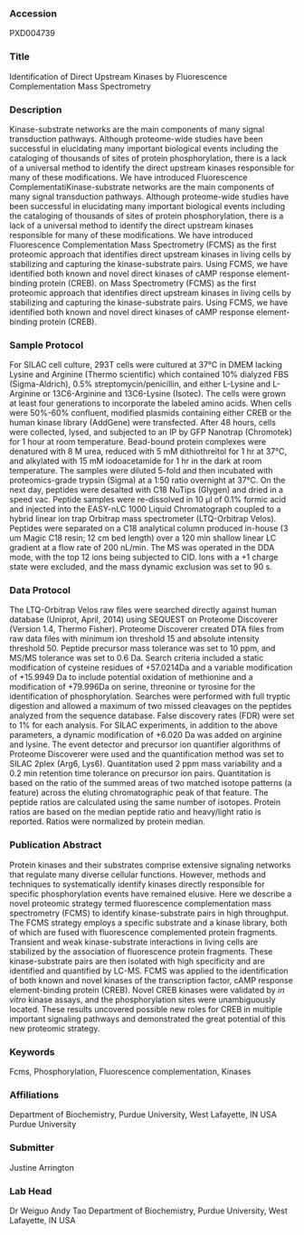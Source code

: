 ### Accession
PXD004739

### Title
Identification of Direct Upstream Kinases by Fluorescence Complementation Mass Spectrometry

### Description
Kinase-substrate networks are the main components of many signal transduction pathways. Although proteome-wide studies have been successful in elucidating many important biological events including the cataloging of thousands of sites of protein phosphorylation, there is a lack of a universal method to identify the direct upstream kinases responsible for many of these modifications. We have introduced Fluorescence ComplementatiKinase-substrate networks are the main components of many signal transduction pathways. Although proteome-wide studies have been successful in elucidating many important biological events including the cataloging of thousands of sites of protein phosphorylation, there is a lack of a universal method to identify the direct upstream kinases responsible for many of these modifications. We have introduced Fluorescence Complementation Mass Spectrometry (FCMS) as the first proteomic approach that identifies direct upstream kinases in living cells by stabilizing and capturing the kinase-substrate pairs. Using FCMS, we have identified both known and novel direct kinases of cAMP response element-binding protein (CREB). on Mass Spectrometry (FCMS) as the first proteomic approach that identifies direct upstream kinases in living cells by stabilizing and capturing the kinase-substrate pairs. Using FCMS, we have identified both known and novel direct kinases of cAMP response element-binding protein (CREB).

### Sample Protocol
For SILAC cell culture, 293T cells were cultured at 37°C in DMEM lacking Lysine and Arginine (Thermo scientific) which contained 10% dialyzed FBS (Sigma-Aldrich), 0.5% streptomycin/penicillin, and either L-Lysine and L-Arginine or 13C6-Arginine and 13C6-Lysine (Isotec). The cells were grown at least four generations to incorporate the labeled amino acids. When cells were 50%-60% confluent, modified plasmids containing either CREB or the human kinase library (AddGene) were transfected. After 48 hours, cells were collected, lysed, and subjected to an IP by GFP Nanotrap (Chromotek) for 1 hour at room temperature. Bead-bound protein complexes were denatured with 8 M urea, reduced with 5 mM dithiothreitol for 1 hr at 37°C, and alkylated with 15 mM iodoacetamide for 1 hr in the dark at room temperature. The samples were diluted 5-fold and then incubated with proteomics-grade trypsin (Sigma) at a 1:50 ratio overnight at 37°C. On the next day, peptides were desalted with C18 NuTips (Glygen) and dried in a speed vac. Peptide samples were re-dissolved in 10 µl of 0.1% formic acid and injected into the EASY-nLC 1000 Liquid Chromatograph coupled to a hybrid linear ion trap Orbitrap mass spectrometer (LTQ-Orbitrap Velos). Peptides were separated on a C18 analytical column produced in-house (3 um Magic C18 resin; 12 cm bed length) over a 120 min shallow linear LC gradient at a flow rate of 200 nL/min. The MS was operated in the DDA mode, with the top 12 ions being subjected to CID. Ions with a +1 charge state were excluded, and the mass dynamic exclusion was set to 90 s.

### Data Protocol
The LTQ-Orbitrap Velos raw files were searched directly against human database (Uniprot, April, 2014) using SEQUEST on Proteome Discoverer (Version 1.4, Thermo Fisher). Proteome Discoverer created DTA files from raw data files with minimum ion threshold 15 and absolute intensity threshold 50. Peptide precursor mass tolerance was set to 10 ppm, and MS/MS tolerance was set to 0.6 Da. Search criteria included a static modification of cysteine residues of +57.0214Da and a variable modification of +15.9949 Da to include potential oxidation of methionine and a modification of +79.996Da on serine, threonine or tyrosine for the identification of phosphorylation. Searches were performed with full tryptic digestion and allowed a maximum of two missed cleavages on the peptides analyzed from the sequence database. False discovery rates (FDR) were set to 1% for each analysis. For SILAC experiments, in addition to the above parameters, a dynamic modification of +6.020 Da was added on arginine and lysine. The event detector and precursor ion quantifier algorithms of Proteome Discoverer were used and the quantification method was set to SILAC 2plex (Arg6, Lys6). Quantitation used 2 ppm mass variability and a 0.2 min retention time tolerance on precursor ion pairs. Quantitation is based on the ratio of the summed areas of two matched isotope patterns (a feature) across the eluting chromatographic peak of that feature. The peptide ratios are calculated using the same number of isotopes. Protein ratios are based on the median peptide ratio and heavy/light ratio is reported. Ratios were normalized by protein median.

### Publication Abstract
Protein kinases and their substrates comprise extensive signaling networks that regulate many diverse cellular functions. However, methods and techniques to systematically identify kinases directly responsible for specific phosphorylation events have remained elusive. Here we describe a novel proteomic strategy termed fluorescence complementation mass spectrometry (FCMS) to identify kinase-substrate pairs in high throughput. The FCMS strategy employs a specific substrate and a kinase library, both of which are fused with fluorescence complemented protein fragments. Transient and weak kinase-substrate interactions in living cells are stabilized by the association of fluorescence protein fragments. These kinase-substrate pairs are then isolated with high specificity and are identified and quantified by LC-MS. FCMS was applied to the identification of both known and novel kinases of the transcription factor, cAMP response element-binding protein (CREB). Novel CREB kinases were validated by <i>in vitro</i> kinase assays, and the phosphorylation sites were unambiguously located. These results uncovered possible new roles for CREB in multiple important signaling pathways and demonstrated the great potential of this new proteomic strategy.

### Keywords
Fcms, Phosphorylation, Fluorescence complementation, Kinases

### Affiliations
Department of Biochemistry, Purdue University, West Lafayette, IN USA
Purdue University

### Submitter
Justine  Arrington

### Lab Head
Dr Weiguo Andy Tao
Department of Biochemistry, Purdue University, West Lafayette, IN USA



